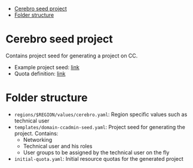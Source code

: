 - [Cerebro seed project](#cerebro-seed-project)
- [Folder structure](#folder-structure)

# Cerebro seed project
Contains project seed for generating a project on CC.

- Example project seed: [link](https://github.com/sapcc/helm-charts/blob/master/openstack/domain-seeds/templates/domain-ccadmin-seed.yaml)
- Quota definition: [link](https://github.com/sapcc/limes/blob/master/docs/operators/config.md)


# Folder structure
- `regions/$REGION/values/cerebro.yaml`: Region specific values such as technical user
- `templates/domain-ccadmin-seed.yaml`: Project seed for generating the project. Contains: 
  - Networking
  - Technical user and his roles
  - User groups to be assigned by the technical user on the fly
- `initial-quota.yaml`: Initial resource quotas for the generated project 
